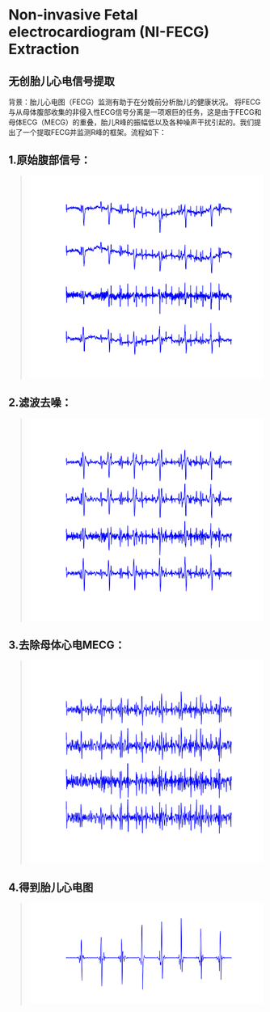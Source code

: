 Non-invasive Fetal electrocardiogram (NI-FECG) Extraction
===
无创胎儿心电信号提取
---
背景：胎儿心电图（FECG）监测有助于在分娩前分析胎儿的健康状况。 将FECG与从母体腹部收集的非侵入性ECG信号分离是一项艰巨的任务，这是由于FECG和母体ECG（MECG）的重叠，胎儿R峰的振幅低以及各种噪声干扰引起的。我们提出了一个提取FECG并监测R峰的框架。流程如下：

1.原始腹部信号：
---
><img src="https://github.com/bfyjr/NI-FECG-Extraction/blob/master/img/a14_02_AECG.png" width="600" height="400"/><br/>


2.滤波去噪：
---
><img src="https://github.com/bfyjr/NI-FECG-Extraction/blob/master/img/a14_02_AECG_filtered.png" width="600" height="400"/><br/>

3.去除母体心电MECG：
---
><img src="https://github.com/bfyjr/NI-FECG-Extraction/blob/master/img/a14_after_MECG_cancel.png" width="600" height="400"/><br/>

4.得到胎儿心电图
---
><img src="https://github.com/bfyjr/NI-FECG-Extraction/blob/master/img/a14_FECG.png" width="600" height="200"/><br/>
